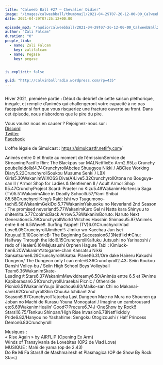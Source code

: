 ```yaml
---
title: "Calweeb Ball #27 – Chevalier Didier"
image: "/images/calweebball/thumbnail/2021-04-29T07-26-12-00-00_CalweebBall27ChevalierDidier.jpg"
date: 2021-04-29T07:26:12+00:00

episode_mp3: "/audio/calweebball/2021-04-29T07-26-12-00-00_CalweebBall27ChevalierDidier.mp3"
author: "Zali Falcam"
duration: "0"
people_link: 
  - name: Zali Falcam
    key: zalifalcam
  - name: Pegase
    key: pegase


is_explicit: false

guid: "http://calvinballradio.wordpress.com/?p=435"
---
```


<PodcastHeader/>

<!-- ECRIRE LA DESCRIPTION DE L'EPISODE SOUS CETTE LIGNE -->

<img src="/resources/calweebball/2021-04-29T07-26-12-00-00_CalweebBall27ChevalierDidier/c27-1.jpg" alt="">



 
<a href="" rel="nofollow"></a>
 



<p>Hiver 2021, première partie : Début du debrief de cette saison pléthorique, inégale, et remplie d’animés qui challengeront votre capacité à ne pas facepalmer si fort que vous risqueriez une fracture ouverte au front. Dans cet épisode, nous n’abordons que le pire du pire.</p>



<p> Vous voulez nous en causer ? Rejoignez-nous sur :<br><a href="http://discordapp.com/invite/4RnA9v7" rel="nofollow">Discord</a><br><a href="https://twitter.com/Calvinball_FM?lang=fr" rel="nofollow">Twitter</a><br><a href="https://www.facebook.com/CalvinballRadio/?ref=bookmarks" rel="nofollow">Facebook</a> </p>



<p> L’offre légale de Simulcast : <a href="https://simulcastfr.netlify.com/" rel="nofollow">https://simulcastfr.netlify.com</a>/ </p>



<tr><td>Animés entre 0 et 6</td><td>note au moment de l’émission</td><td>Service de Streaming</td></tr><tr><td>Pacific Rim: The Black</td><td>pas sur MAL</td><td>Netflix</td></tr><tr><td>Ex-Arm</td><td>2.95</td><td>La Crunchy poubelle</td></tr><tr><td>Idolls!</td><td>4.74</td><td>Crunchyroll</td></tr><tr><td>Abciee Shuugyou Nikki / ABCiee Working Diary</td><td>5.22</td><td>Crunchyroll</td></tr><tr><td>Soukou Musume Senki / LBX Girls</td><td>5.30</td><td>Wakanim</td></tr><tr><td>WIXOSS Diva(A)Live</td><td>5.32</td><td>Crunchyroll</td></tr><tr><td>Otona no Bouguya-san II / Armor Shop for Ladies &amp; Gentlemen II / Adult Armor Shop II</td><td>5.47</td><td>Crunchy</td></tr><tr><td>Project Scard: Praeter no Kizu</td><td>5.49</td><td>Wakanim</td></tr><tr><td>Hortensia Saga (TV)</td><td>5.51</td><td>Wakanim</td></tr><tr><td>Alice in Deadly School</td><td>5.57</td><td>/</td></tr><tr><td>Yami Shibai 8</td><td>5.58</td><td>Crunchyroll</td></tr><tr><td>King’s Raid: Ishi wo Tsugumono-tachi</td><td>5.58</td><td>Wakanim</td></tr><tr><td>GekiDol</td><td>5.77</td><td>Wakanim</td></tr><tr><td>Yakusoku no Neverland 2nd Season : The promised neverland</td><td>5.77</td><td>Wakanim</td></tr><tr><td>Kuro Gal ni Natta kara Shinyuu to shitemita.</td><td>5.77</td><td>Coolmic</td></tr><tr><td>Back Arrow</td><td>5.78</td><td>Wakanim</td></tr><tr><td>Boruto: Naruto Next Generations</td><td>5.79</td><td>Crunchyroll</td></tr><tr><td>World Witches Hasshin Shimasu!</td><td>5.97</td><td>/</td></tr><tr><td></td><td></td><td></td></tr><tr><td>Animés entre 6 et 6.5</td><td></td><td></td></tr><tr><td>Wave!!: Surfing Yappe!! (TV)</td><td>6.01</td><td>Crunchyroll</td></tr><tr><td>Vlad Love</td><td>6.05</td><td>Crunchyroll</td></tr><tr><td>Jimihen!!: Jimiko wo Kaechau Jun Isei Kouyuu!!</td><td>6.10</td><td>Coolmic</td></tr><tr><td>B: The Beginning Succession</td><td>6.13</td><td>Netflix</td></tr><tr><td>I★Chu: Halfway Through the Idol</td><td>6.15</td><td>Crunchyroll</td></tr><tr><td>Kaifuku Jutsushi no Yarinaoshi / redo of Healer</td><td>6.16</td><td>/</td></tr><tr><td>Majutsushi Orphen Hagure Tabi : Kimluck-hen</td><td>6.20</td><td>Wakanim</td></tr><tr><td>Yatogame-chan Kansatsu Nikki Sansatsume</td><td>6.29</td><td>Crunchyroll</td></tr><tr><td>Aikatsu Planet!</td><td>6.31</td><td>/</td></tr><tr><td>Ore dake Haireru Kakushi Dungeon/ The Dungeon only I can enter</td><td>6.36</td><td>Crunchyroll</td></tr><tr><td>2.43: Seiin Koukou Danshi Volley-bu / Seiin High School Boys Volleyball Team</td><td>6.36</td><td>Wakanim</td></tr><tr><td>Skate-Leading☆Stars</td><td>6.37</td><td>Wakanim</td></tr><tr><td>Mewkldreamy</td><td>6.50</td><td>/</td></tr><tr><td></td><td></td><td></td></tr><tr><td>Animés entre 6.5 et 7</td><td></td><td></td></tr><tr><td>Anime Kapibarasan</td><td>6.51</td><td>Crunchyroll</td></tr><tr><td>Urasekai Picnic / Otherside Picnic</td><td>6.51</td><td>Wakanim</td></tr><tr><td>Youjo Shachou</td><td>6.60</td><td>/</td></tr><tr><td>Maiko-san Chi no Makanai-san</td><td>6.62</td><td>Crunchyroll</td></tr><tr><td>Shin Chuuka Ichiban! 2nd Season</td><td>6.67</td><td>Crunchyroll</td></tr><tr><td>Tatoeba Last Dungeon Mae no Mura no Shounen ga Joban no Machi de Kurasu Youna Monogatari / Imagine un cambrousard etc</td><td>6.69</td><td>Wakanim</td></tr><tr><td>Healin’ Good♡Precure</td><td>6.74</td><td>J-One</td></tr><tr><td>Show by Rock!! Stars!!</td><td>6.75</td><td>/</td></tr><tr><td>Tenkuu Shinpan/High Rise Invasion</td><td>6.78</td><td>Netflix</td></tr><tr><td>Idoly Pride</td><td>6.82</td><td>/</td></tr><tr><td>Hanyou no Yashahime: Sengoku Otogizoushi / Half Princess Demon</td><td>6.83</td><td>Crunchyroll</td></tr>



<p>Musiques :<br>«&nbsp;Rise Again&nbsp;» by AIRFLIP (Opening Ex Arm)<br>Winds of Transylvania de Lovebites (OP2 de Vlad Love)<br>MUSIQUE : Mahi de yama (op de 2.43)<br>Do Re Mi Fa Stars!! de Mashmairesh et Plasmagica (OP de Show By Rock Stars)</p>


